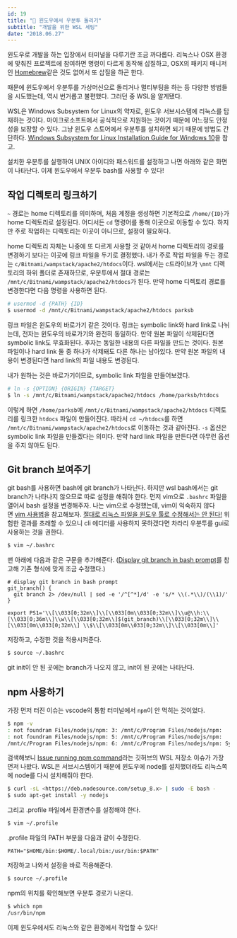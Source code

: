 ```yaml
---
id: 19
title: "🐧 윈도우에서 우분투 돌리기"
subtitle: "개발을 위한 WSL 세팅"
date: "2018.06.27"
---
```


윈도우로 개발을 하는 입장에서 터미널을 다루기란 조금 까다롭다. 리눅스나 OSX 환경에 맞춰진 프로젝트에 참여하면 명령이 다르게 동작해 삽질하고, OSX의 패키지 매니저인 [Homebrew](https://brew.sh/)같은 것도 없어서 또 삽질을 하곤 한다.

때문에 윈도우에서 우분투를 가상머신으로 돌리거나 멀티부팅을 하는 등 다양한 방법들을 시도했는데, 역시 번거롭고 불편했다. 그러던 중 WSL을 알게됐다.

WSL은 Windows Subsystem for Linux의 약자로, 윈도우 서브시스템에 리눅스를 탑재하는 것이다. 마이크로소프트에서 공식적으로 지원하는 것이기 때문에 어느정도 안정성을 보장할 수 있다. 그냥 윈도우 스토어에서 우분투를 설치하면 되기 때문에 방법도 간단하다. [Windows Subsystem for Linux Installation Guide for Windows 10](https://docs.microsoft.com/en-us/windows/wsl/install-win10)을 참고.

설치한 우분투를 실행하여 UNIX 아이디와 패스워드를 설정하고 나면 아래와 같은 화면이 나타난다. 이제 윈도우에서 우분투 bash를 사용할 수 있다!

## 작업 디렉토리 링크하기

`~` 경로는 home 디렉토리를 의미하며, 처음 계정을 생성하면 기본적으로 `/home/{ID}`가 home 디렉토리로 설정된다. 어디서든 `cd` 명령어를 통해 이곳으로 이동할 수 있다. 하지만 주로 작업하는 디렉토리는 이곳이 아니므로, 설정이 필요하다.

home 디렉토리 자체는 나중에 또 다르게 사용할 것 같아서 home 디렉토리의 경로를 변경하기 보다는 이곳에 링크 파일을 두기로 결정했다. 내가 주로 작업 파일을 두는 경로는 `c/Bitnami/wampstack/apache2/htdocs`이다. wsl에서는 c드라이브가 `\mnt` 디렉토리의 하위 폴더로 존재하므로, 우분투에서 절대 경로는 `/mnt/c/Bitnami/wampstack/apache2/htdocs`가 된다. 만약 home 디렉토리 경로를 변경한다면 다음 명령을 사용하면 된다.

```bash
# usermod -d {PATH} {ID}
$ usermod -d /mnt/c/Bitnami/wampstack/apache2/htdocs parksb
```

링크 파일은 윈도우의 바로가기 같은 것이다. 링크는 symbolic link와 hard link로 나뉘는데, 전자는 윈도우의 바로가기와 완전히 동일하다. 만약 원본 파일이 삭제된다면 symbolic link도 무효화된다. 후자는 동일한 내용의 다른 파일을 만드는 것이다. 원본 파일이나 hard link 둘 중 하나가 삭제돼도 다른 하나는 남아있다. 만약 원본 파일의 내용이 변경된다면 hard link의 파일 내용도 변경된다.

내가 원하는 것은 바로가기이므로, symbolic link 파일을 만들어보겠다.

```bash
# ln -s {OPTION} {ORIGIN} {TARGET}
$ ln -s /mnt/c/Bitnami/wampstack/apache2/htdocs /home/parksb/htdocs
```

이렇게 하면 `/home/parksb`에 `/mnt/c/Bitnami/wampstack/apache2/htdocs` 디렉토리를 링크한 `htdocs` 파일이 만들어진다. 따라서 `cd ~/htdocs`를 하면 `/mnt/c/Bitnami/wampstack/apache2/htdocs`로 이동하는 것과 같아진다. `-s` 옵션은 symbolic link 파일을 만들겠다는 의미다. 만약 hard link 파일을 만든다면 아무런 옵션을 주지 않아도 된다.

## Git branch 보여주기

git bash를 사용하면 bash에 git branch가 나타난다. 하지만 wsl bash에서는 git branch가 나타나지 않으므로 따로 설정을 해줘야 한다. 먼저 vim으로 `.bashrc` 파일을 열어서 bash 설정을 변경해주자. 나는 vim으로 수정했는데, vim이 익숙하지 않다면 [vim 사용법](http://www.morenice.kr/25)을 참고해보자. [절대로 리눅스 파일을 윈도우 툴로 수정해서는 안 된다!](https://blogs.msdn.microsoft.com/commandline/2016/11/17/do-not-change-linux-files-using-windows-apps-and-tools/) 위험한 결과를 초래할 수 있으니 cli 에디터를 사용하지 못하겠다면 차라리 우분투를 gui로 사용하는 것을 권한다.

```bash
$ vim ~/.bashrc
```

맨 아래에 다음과 같은 구문을 추가해준다. ([Display git branch in bash prompt](https://gist.github.com/justintv/168835)를 참고해 기존 형식에 맞게 조금 수정했다.)

```shell
# display git branch in bash prompt
git_branch() {
  git branch 2> /dev/null | sed -e '/^[^*]/d' -e 's/* \\(.*\\)/(\\1)/'
}

export PS1='\\[\\033[0;32m\\]\\[\\033[0m\\033[0;32m\\]\\u@\\h:\\[\\033[0;36m\\]\\w\\[\\033[0;32m\\]$(git_branch)\\[\\033[0;32m\\]\\[\\033[0m\\033[0;32m\\] \\$\\[\\033[0m\\033[0;32m\\]\\[\\033[0m\\]'
```

저장하고, 수정한 것을 적용시켜준다.

```bash
$ source ~/.bashrc
```

git init이 안 된 곳에는 branch가 나오지 않고, init이 된 곳에는 나타난다.

## npm 사용하기

가장 먼저 터진 이슈는 vscode의 통합 터미널에서 `npm`이 안 먹히는 것이었다.

```bash
$ npm -v
: not foundram Files/nodejs/npm: 3: /mnt/c/Program Files/nodejs/npm:
: not foundram Files/nodejs/npm: 5: /mnt/c/Program Files/nodejs/npm:
/mnt/c/Program Files/nodejs/npm: 6: /mnt/c/Program Files/nodejs/npm: Syntax error: word unexpected (expecting "in")
```

검색해보니 [Issue running npm command](https://github.com/Microsoft/WSL/issues/1512)라는 깃허브의 WSL 저장소 이슈가 가장 먼저 나왔다. WSL은 서브시스템이기 때문에 윈도우에 node를 설치했더라도 리눅스쪽에 node를 다시 설치해줘야 한다.

```bash
$ curl -sL <https://deb.nodesource.com/setup_8.x> | sudo -E bash -
$ sudo apt-get install -y nodejs
```

그리고 .profile 파일에서 환경변수를 설정해야 한다.

```bash
$ vim ~/.profile
```

.profile 파일의 PATH 부분을 다음과 같이 수정한다.

```shell
PATH="$HOME/bin:$HOME/.local/bin:/usr/bin:$PATH"
```

저장하고 나와서 설정을 바로 적용해준다.

```bash
$ source ~/.profile
```

npm의 위치를 확인해보면 우분투 경로가 나온다.

```bash
$ which npm
/usr/bin/npm
```

이제 윈도우에서도 리눅스와 같은 환경에서 작업할 수 있다!
